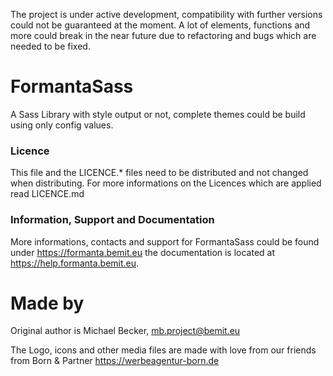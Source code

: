 The project is under active development, compatibility with further versions could not be guaranteed at the moment. A lot of elements, functions and more could break in the near future due to refactoring and bugs which are needed to be fixed.

# FormantaSass
A Sass Library with style output or not, complete themes could be build using only config values.

### Licence
This file and the LICENCE.* files need to be distributed and not changed when distributing.
For more informations on the Licences which are applied read LICENCE.md

### Information, Support and Documentation
More informations, contacts and support for FormantaSass could be found under <https://formanta.bemit.eu> the documentation is located at <https://help.formanta.bemit.eu>.

# Made by
Original author is Michael Becker, mb.project@bemit.eu

The Logo, icons and other media files are made with love from our friends from Born & Partner <https://werbeagentur-born.de>